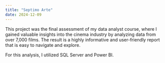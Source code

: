 ```yaml
---
title: "Septimo Arte"
date: 2024-12-09
---
```

This project was the final assessment of my data analyst course, where I gained valuable insights into the cinema industry by analyzing data from over 7,000 films. The result is a highly informative and user-friendly report that is easy to navigate and explore.

For this analysis, I utilized SQL Server and Power BI.
